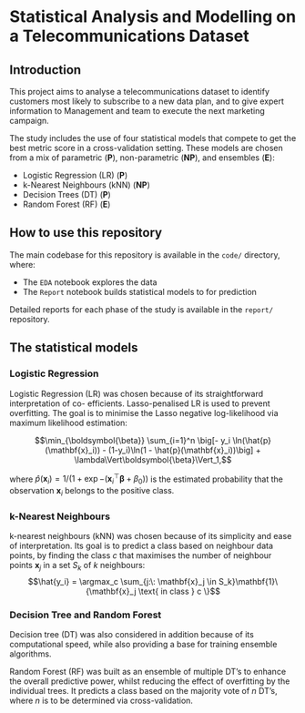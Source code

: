 # Statistical Analysis and Modelling on a Telecommunications Dataset

## Introduction

This project aims to analyse a telecommunications dataset to identify customers most likely to subscribe to a new data plan, and to give expert information to Management and team to execute the next marketing campaign.

The study includes the use of four statistical models that compete to get the best metric score in a cross-validation setting. These models are chosen from a mix of parametric (**P**), non-parametric (**NP**), and ensembles (**E**):
- Logistic Regression (LR) (**P**)
- k-Nearest Neighbours (kNN) (**NP**)
- Decision Trees (DT) (**P**)
- Random Forest (RF) (**E**)

## How to use this repository
The main codebase for this repository is available in the `code/` directory, where:
- The `EDA` notebook explores the data
- The `Report` notebook builds statistical models to for prediction

Detailed reports for each phase of the study is available in the `report/` repository.

## The statistical models

### Logistic Regression
Logistic Regression (LR) was chosen because of its straightforward interpretation of co-
efficients. Lasso-penalised LR is used to prevent overfitting. The goal is to minimise the Lasso negative log-likelihood via maximum likelihood estimation:

$$\min_{\boldsymbol{\beta}} \sum_{i=1}^n \big[- y_i \ln(\hat{p}(\mathbf{x}_i)) - (1-y_i)\ln(1 - \hat{p}(\mathbf{x}_i))\big] + \lambda\Vert\boldsymbol{\beta}\Vert_1,$$

where $\hat{p}(\mathbf{x}_i) = 1\big/(1 + \exp{-(\mathbf{x}_i^\top \boldsymbol{\beta} + \beta_0)})$ is the estimated probability that the observation $\mathbf{x}_i$ belongs to the positive class.

### k-Nearest Neighbours
k-nearest neighbours (kNN) was chosen because of its simplicity and ease of interpretation. Its goal is to predict a class based on neighbour data points, by finding the class $c$ that maximises the number of neighbour points $\mathbf{x}_j$ in a set $S_k$ of $k$ neighbours:
$$\hat{y_i} = \argmax_c \sum_{j:\: \mathbf{x}_j \in S_k}\mathbf{1}\{\mathbf{x}_j \text{ in class } c \}$$

### Decision Tree and Random Forest
Decision tree (DT) was also considered in addition because of its computational speed,
while also providing a base for training ensemble algorithms. 

Random Forest (RF) was built as an ensemble of multiple DT’s to enhance the overall predictive power, whilst reducing the effect of overfitting by the individual trees. It predicts a
class based on the majority vote of $n$ DT’s, where $n$ is to be determined via cross-validation.